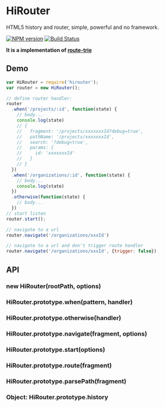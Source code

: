 HiRouter
====
HTML5 history and router, simple, powerful and no framework.

[![NPM version][npm-image]][npm-url]
[![Build Status][travis-image]][travis-url]

**It is a implementation of [route-trie](https://github.com/zensh/route-trie)**

## Demo

```js
var HiRouter = require('hirouter');
var router = new HiRouter();

// define router handler:
router
  .when('/projects/:id', function(state) {
    // body...
    console.log(state)
    // {
    //   fragment: '/projects/xxxxxxxId?debug=true',
    //   pathName: '/projects/xxxxxxxId',
    //   search: '?debug=true',
    //   params: {
    //     id: 'xxxxxxxId'
    //   }
    // }
  })
  .when('/organizations/:id', function(state) {
    // body...
    console.log(state)
  })
  .otherwise(function(state) {
    // body...
  })
// start listen
router.start();

// navigate to a url
router.navigate('/organizations/xxxId')

// navigate to a url and don't trigger route handler
router.navigate('/organizations/xxxId', {trigger: false})
```

## API

### new HiRouter(rootPath, options)
### HiRouter.prototype.when(pattern, handler)
### HiRouter.prototype.otherwise(handler)
### HiRouter.prototype.navigate(fragment, options)
### HiRouter.prototype.start(options)
### HiRouter.prototype.route(fragment)
### HiRouter.prototype.parsePath(fragment)

### Object: HiRouter.prototype.history

[npm-url]: https://npmjs.org/package/hirouter
[npm-image]: http://img.shields.io/npm/v/hirouter.svg

[travis-url]: https://travis-ci.org/teambition/hirouter
[travis-image]: http://img.shields.io/travis/teambition/hirouter.svg
